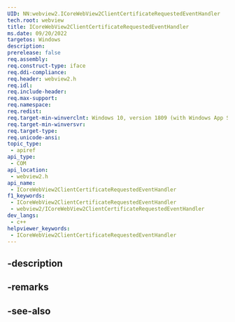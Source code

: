 ```yaml
---
UID: NN:webview2.ICoreWebView2ClientCertificateRequestedEventHandler
tech.root: webview
title: ICoreWebView2ClientCertificateRequestedEventHandler
ms.date: 09/20/2022
targetos: Windows
description: 
prerelease: false
req.assembly: 
req.construct-type: iface
req.ddi-compliance: 
req.header: webview2.h
req.idl: 
req.include-header: 
req.max-support: 
req.namespace: 
req.redist: 
req.target-min-winverclnt: Windows 10, version 1809 (with Windows App SDK 1.1 or later)
req.target-min-winversvr: 
req.target-type: 
req.unicode-ansi: 
topic_type:
 - apiref
api_type:
 - COM
api_location:
 - webview2.h
api_name:
 - ICoreWebView2ClientCertificateRequestedEventHandler
f1_keywords:
 - ICoreWebView2ClientCertificateRequestedEventHandler
 - webview2/ICoreWebView2ClientCertificateRequestedEventHandler
dev_langs:
 - c++
helpviewer_keywords:
 - ICoreWebView2ClientCertificateRequestedEventHandler
---
```


## -description

## -remarks

## -see-also

